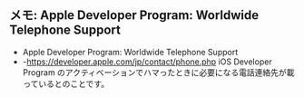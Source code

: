 ## メモ: Apple Developer Program: Worldwide Telephone Support

* Apple Developer Program: Worldwide Telephone Support
* -https://developer.apple.com/jp/contact/phone.php
iOS Developer Program のアクティベーションでハマったときに必要になる電話連絡先が載っているとのことです。

